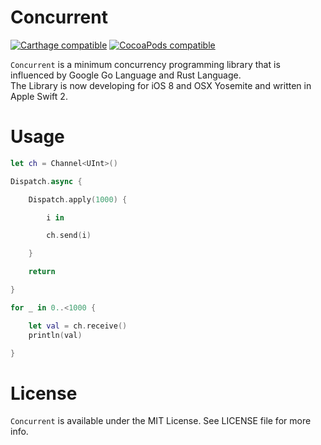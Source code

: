 # Concurrent

[![Carthage compatible](https://img.shields.io/badge/Carthage-compatible-4BC51D.svg?style=flat)](https://github.com/Carthage/Carthage)
[![CocoaPods compatible](https://img.shields.io/badge/pod-1.2.0-brightgreen.svg?style=flat)](https://img.shields.io/badge/pod-1.2.0-brightgreen.svg?style=flat)

`Concurrent` is a minimum concurrency programming library that is influenced by Google Go Language and Rust Language.  
The Library is now developing for iOS 8 and OSX Yosemite and written in Apple Swift 2.

# Usage

```swift
let ch = Channel<UInt>()

Dispatch.async {

    Dispatch.apply(1000) {

        i in

        ch.send(i)

    }

    return

}

for _ in 0..<1000 {

    let val = ch.receive()
    println(val)

}
```

# License

`Concurrent` is available under the MIT License. See LICENSE file for more info.
